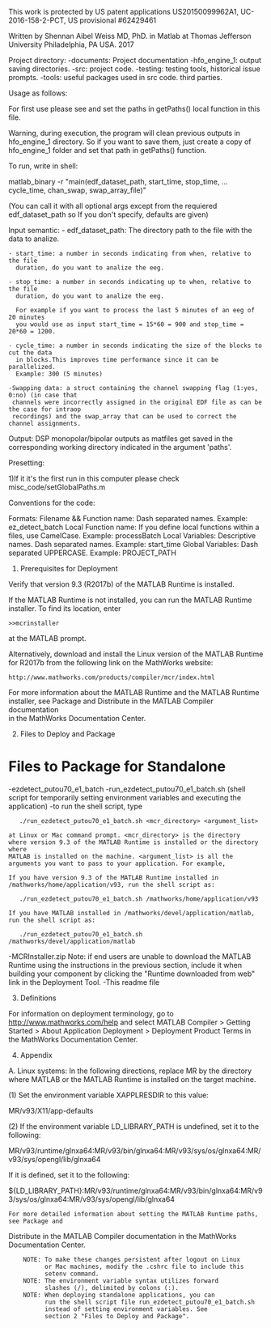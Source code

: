 This work is protected by US patent applications US20150099962A1,
 UC-2016-158-2-PCT, US provisional #62429461

 Written by Shennan Aibel Weiss MD, PhD. in Matlab at Thomas Jefferson University
 Philadelphia, PA USA. 2017

Project directory: 
  -documents: Project documentation
  -hfo_engine_1: output saving directories.
  -src: project code.
  -testing: testing tools, historical issue prompts.
  -tools: useful packages used in src code. third parties.

Usage as follows:

For first use please see and set the paths in getPaths() local function in this file.

Warning, during execution, the program will clean previous outputs in hfo_engine_1 directory. So if you
want to save them, just create a copy of hfo_engine_1 folder and set that path in getPaths() function.

To run, write in shell: 

 matlab_binary -r  "main(edf_dataset_path, start_time, stop_time, ...
                         cycle_time, chan_swap, swap_array_file)"

(You can call it with all optional args except from the requiered edf_dataset_path so 
 If you don't specify, defaults are given) 

 Input semantic:
    - edf_dataset_path: The directory path to the file with the data to analize.

    - start_time: a number in seconds indicating from when, relative to the file
      duration, do you want to analize the eeg.
    
    - stop_time: a number in seconds indicating up to when, relative to the file
      duration, do you want to analize the eeg.
      
      For example if you want to process the last 5 minutes of an eeg of 20 minutes
      you would use as input start_time = 15*60 = 900 and stop_time = 20*60 = 1200.
    
    - cycle_time: a number in seconds indicating the size of the blocks to cut the data
      in blocks.This improves time performance since it can be parallelized. 
      Example: 300 (5 minutes)
    
    -Swapping data: a struct containing the channel swapping flag (1:yes, 0:no) (in case that 
     channels were incorrectly assigned in the original EDF file as can be the case for intraop 
     recordings) and the swap_array that can be used to correct the channel assignments.
 
 Output: DSP monopolar/bipolar outputs as matfiles get saved in the corresponding working directory
 indicated in the argument 'paths'.

Presetting:

 1)If it it's the first run in this computer please check misc_code/setGlobalPaths.m

Conventions for the code:

  Formats:
      Filename && Function name: Dash separated names. Example: ez_detect_batch
      Local Function name: If you define local functions within a files, use CamelCase. Example: processBatch
      Local Variables: Descriptive names. Dash separated names. Example: start_time
      Global Variables: Dash separated UPPERCASE. Example: PROJECT_PATH

1. Prerequisites for Deployment 

Verify that version 9.3 (R2017b) of the MATLAB Runtime is installed.   

If the MATLAB Runtime is not installed, you can run the MATLAB Runtime installer.
To find its location, enter
  
    >>mcrinstaller
      
at the MATLAB prompt.

Alternatively, download and install the Linux version of the MATLAB Runtime for R2017b 
from the following link on the MathWorks website:

    http://www.mathworks.com/products/compiler/mcr/index.html
   
For more information about the MATLAB Runtime and the MATLAB Runtime installer, see 
Package and Distribute in the MATLAB Compiler documentation  
in the MathWorks Documentation Center.    


2. Files to Deploy and Package

Files to Package for Standalone 
================================
-ezdetect_putou70_e1_batch 
-run_ezdetect_putou70_e1_batch.sh (shell script for temporarily setting environment 
                                   variables and executing the application)
   -to run the shell script, type
   
       ./run_ezdetect_putou70_e1_batch.sh <mcr_directory> <argument_list>
       
    at Linux or Mac command prompt. <mcr_directory> is the directory 
    where version 9.3 of the MATLAB Runtime is installed or the directory where 
    MATLAB is installed on the machine. <argument_list> is all the 
    arguments you want to pass to your application. For example, 

    If you have version 9.3 of the MATLAB Runtime installed in 
    /mathworks/home/application/v93, run the shell script as:
    
       ./run_ezdetect_putou70_e1_batch.sh /mathworks/home/application/v93
       
    If you have MATLAB installed in /mathworks/devel/application/matlab, 
    run the shell script as:
    
       ./run_ezdetect_putou70_e1_batch.sh /mathworks/devel/application/matlab
-MCRInstaller.zip
    Note: if end users are unable to download the MATLAB Runtime using the
    instructions in the previous section, include it when building your 
    component by clicking the "Runtime downloaded from web" link in the
    Deployment Tool.
-This readme file 

3. Definitions

For information on deployment terminology, go to
http://www.mathworks.com/help and select MATLAB Compiler >
Getting Started > About Application Deployment >
Deployment Product Terms in the MathWorks Documentation
Center.

4. Appendix 

A. Linux systems:
In the following directions, replace MR by the directory where MATLAB or the MATLAB 
   Runtime is installed on the target machine.

(1) Set the environment variable XAPPLRESDIR to this value:

MR/v93/X11/app-defaults


(2) If the environment variable LD_LIBRARY_PATH is undefined, set it to the following:

MR/v93/runtime/glnxa64:MR/v93/bin/glnxa64:MR/v93/sys/os/glnxa64:MR/v93/sys/opengl/lib/glnxa64

If it is defined, set it to the following:

${LD_LIBRARY_PATH}:MR/v93/runtime/glnxa64:MR/v93/bin/glnxa64:MR/v93/sys/os/glnxa64:MR/v93/sys/opengl/lib/glnxa64

    For more detailed information about setting the MATLAB Runtime paths, see Package and 
   Distribute in the MATLAB Compiler documentation in the MathWorks Documentation Center.


     
        NOTE: To make these changes persistent after logout on Linux 
              or Mac machines, modify the .cshrc file to include this  
              setenv command.
        NOTE: The environment variable syntax utilizes forward 
              slashes (/), delimited by colons (:).  
        NOTE: When deploying standalone applications, you can
              run the shell script file run_ezdetect_putou70_e1_batch.sh 
              instead of setting environment variables. See 
              section 2 "Files to Deploy and Package".    






